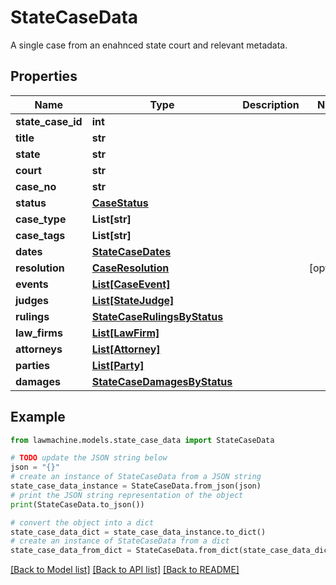 # StateCaseData

A single case from an enahnced state court and relevant metadata.

## Properties

Name | Type | Description | Notes
------------ | ------------- | ------------- | -------------
**state_case_id** | **int** |  | 
**title** | **str** |  | 
**state** | **str** |  | 
**court** | **str** |  | 
**case_no** | **str** |  | 
**status** | [**CaseStatus**](CaseStatus.md) |  | 
**case_type** | **List[str]** |  | 
**case_tags** | **List[str]** |  | 
**dates** | [**StateCaseDates**](StateCaseDates.md) |  | 
**resolution** | [**CaseResolution**](CaseResolution.md) |  | [optional] 
**events** | [**List[CaseEvent]**](CaseEvent.md) |  | 
**judges** | [**List[StateJudge]**](StateJudge.md) |  | 
**rulings** | [**StateCaseRulingsByStatus**](StateCaseRulingsByStatus.md) |  | 
**law_firms** | [**List[LawFirm]**](LawFirm.md) |  | 
**attorneys** | [**List[Attorney]**](Attorney.md) |  | 
**parties** | [**List[Party]**](Party.md) |  | 
**damages** | [**StateCaseDamagesByStatus**](StateCaseDamagesByStatus.md) |  | 

## Example

```python
from lawmachine.models.state_case_data import StateCaseData

# TODO update the JSON string below
json = "{}"
# create an instance of StateCaseData from a JSON string
state_case_data_instance = StateCaseData.from_json(json)
# print the JSON string representation of the object
print(StateCaseData.to_json())

# convert the object into a dict
state_case_data_dict = state_case_data_instance.to_dict()
# create an instance of StateCaseData from a dict
state_case_data_from_dict = StateCaseData.from_dict(state_case_data_dict)
```
[[Back to Model list]](../README.md#documentation-for-models) [[Back to API list]](../README.md#documentation-for-api-endpoints) [[Back to README]](../README.md)


